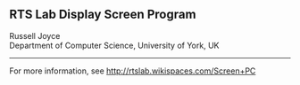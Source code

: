 RTS Lab Display Screen Program
----
Russell Joyce  
Department of Computer Science, University of York, UK

---

For more information, see http://rtslab.wikispaces.com/Screen+PC
